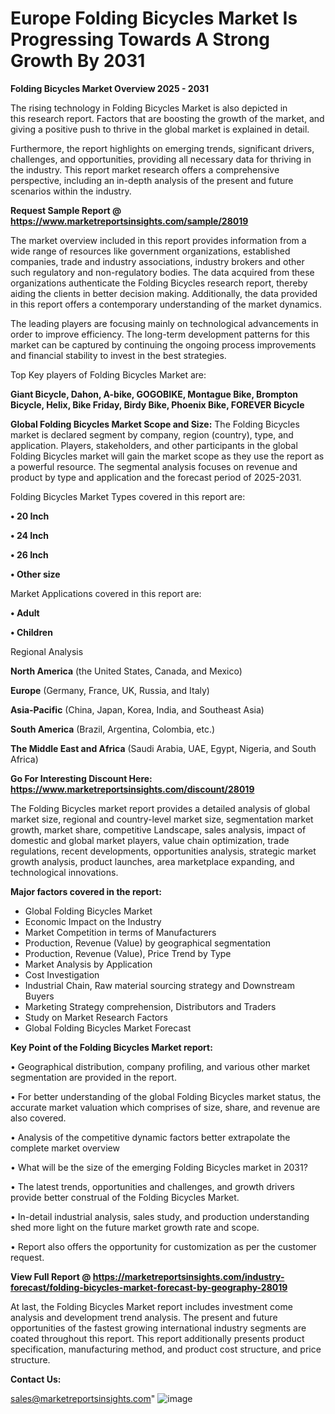 # Europe Folding Bicycles Market Is Progressing Towards A Strong Growth By 2031

<Strong> Folding Bicycles Market Overview 2025 - 2031</strong>

The rising technology in Folding Bicycles Market is also depicted in this research report. Factors that are boosting the growth of the market, and giving a positive push to thrive in the global market is explained in detail.

Furthermore, the report highlights on emerging trends, significant drivers, challenges, and opportunities, providing all necessary data for thriving in the industry. This report market research offers a comprehensive perspective, including an in-depth analysis of the present and future scenarios within the industry.

<strong>Request Sample Report @ <a href=https://www.marketreportsinsights.com/sample/28019>https://www.marketreportsinsights.com/sample/28019</a></strong>

The market overview included in this report provides information from a wide range of resources like government organizations, established companies, trade and industry associations, industry brokers and other such regulatory and non-regulatory bodies. The data acquired from these organizations authenticate the Folding Bicycles research report, thereby aiding the clients in better decision making. Additionally, the data provided in this report offers a contemporary understanding of the market dynamics.

The leading players are focusing mainly on technological advancements in order to improve efficiency. The long-term development patterns for this market can be captured by continuing the ongoing process improvements and financial stability to invest in the best strategies.

Top Key players of Folding Bicycles Market are:

<strong>Giant Bicycle, Dahon, A-bike, GOGOBIKE, Montague Bike, Brompton Bicycle, Helix, Bike Friday, Birdy Bike, Phoenix Bike, FOREVER Bicycle</strong>

<strong><b>Global Folding Bicycles Market Scope and Size:</b></strong>
The Folding Bicycles market is declared segment by company, region (country), type, and application. Players, stakeholders, and other participants in the global Folding Bicycles market will gain the market scope as they use the report as a powerful resource. The segmental analysis focuses on revenue and product by type and application and the forecast period of 2025-2031.

Folding Bicycles Market Types covered in this report are:

<strong>• 20 Inch

• 24 Inch

• 26 Inch

• Other size</strong>

Market Applications covered in this report are:

<strong>• Adult

• Children</strong> 

Regional Analysis

<strong>North America</strong> (the United States, Canada, and Mexico)

<strong>Europe</strong> (Germany, France, UK, Russia, and Italy)

<strong>Asia-Pacific</strong> (China, Japan, Korea, India, and Southeast Asia)

<strong>South America</strong> (Brazil, Argentina, Colombia, etc.)

<strong>The Middle East and Africa</strong> (Saudi Arabia, UAE, Egypt, Nigeria, and South Africa)

<strong>Go For Interesting Discount Here: <a href=https://www.marketreportsinsights.com/discount/28019>https://www.marketreportsinsights.com/discount/28019</a></strong>

The Folding Bicycles market report provides a detailed analysis of global market size, regional and country-level market size, segmentation market growth, market share, competitive Landscape, sales analysis, impact of domestic and global market players, value chain optimization, trade regulations, recent developments, opportunities analysis, strategic market growth analysis, product launches, area marketplace expanding, and technological innovations.

<strong><b>Major factors covered in the report:</b></strong>
<ul>
  <li>Global Folding Bicycles Market </li>
  <li>Economic Impact on the Industry</li>
  <li>Market Competition in terms of Manufacturers</li>
  <li>Production, Revenue (Value) by geographical segmentation</li>
  <li>Production, Revenue (Value), Price Trend by Type</li>
  <li>Market Analysis by Application</li>
  <li>Cost Investigation</li>
  <li>Industrial Chain, Raw material sourcing strategy and Downstream Buyers</li>
  <li>Marketing Strategy comprehension, Distributors and Traders</li>
  <li>Study on Market Research Factors</li>
  <li>Global Folding Bicycles Market Forecast</li>
</ul>

<strong><b>Key Point of the Folding Bicycles Market report:</b></strong>

• Geographical distribution, company profiling, and various other market segmentation are provided in the report.

• For better understanding of the global Folding Bicycles market status, the accurate market valuation which comprises of size, share, and revenue are also covered.

• Analysis of the competitive dynamic factors better extrapolate the complete market overview

• What will be the size of the emerging Folding Bicycles market in 2031?

• The latest trends, opportunities and challenges, and growth drivers provide better construal of the Folding Bicycles Market.

• In-detail industrial analysis, sales study, and production understanding shed more light on the future market growth rate and scope.

• Report also offers the opportunity for customization as per the customer request.

<strong><b>View Full Report @ <a href=https://marketreportsinsights.com/industry-forecast/folding-bicycles-market-forecast-by-geography-28019>https://marketreportsinsights.com/industry-forecast/folding-bicycles-market-forecast-by-geography-28019</a></b></strong>


At last, the Folding Bicycles Market report includes investment come analysis and development trend analysis. The present and future opportunities of the fastest growing international industry segments are coated throughout this report. This report additionally presents product specification, manufacturing method, and product cost structure, and price structure.

<strong>Contact Us:</strong>

sales@marketreportsinsights.com"
![image](https://github.com/user-attachments/assets/dc80a4cd-472e-4e52-8a25-4955ec3c7afb)
